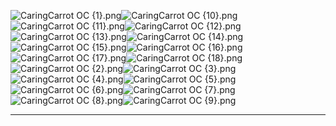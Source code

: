 ![CaringCarrot OC {1}.png](https://raw.githubusercontent.com/Klokinator/FE-Repo/main/Portrait%20Repository/Spriting%20Community%20OC's%20(Grouped%20by%20Artist)/CaringCarrot/CaringCarrot%20OC%20(1).png "CaringCarrot OC {1}.png")![CaringCarrot OC {10}.png](https://raw.githubusercontent.com/Klokinator/FE-Repo/main/Portrait%20Repository/Spriting%20Community%20OC's%20(Grouped%20by%20Artist)/CaringCarrot/CaringCarrot%20OC%20(10).png "CaringCarrot OC {10}.png")![CaringCarrot OC {11}.png](https://raw.githubusercontent.com/Klokinator/FE-Repo/main/Portrait%20Repository/Spriting%20Community%20OC's%20(Grouped%20by%20Artist)/CaringCarrot/CaringCarrot%20OC%20(11).png "CaringCarrot OC {11}.png")![CaringCarrot OC {12}.png](https://raw.githubusercontent.com/Klokinator/FE-Repo/main/Portrait%20Repository/Spriting%20Community%20OC's%20(Grouped%20by%20Artist)/CaringCarrot/CaringCarrot%20OC%20(12).png "CaringCarrot OC {12}.png")![CaringCarrot OC {13}.png](https://raw.githubusercontent.com/Klokinator/FE-Repo/main/Portrait%20Repository/Spriting%20Community%20OC's%20(Grouped%20by%20Artist)/CaringCarrot/CaringCarrot%20OC%20(13).png "CaringCarrot OC {13}.png")![CaringCarrot OC {14}.png](https://raw.githubusercontent.com/Klokinator/FE-Repo/main/Portrait%20Repository/Spriting%20Community%20OC's%20(Grouped%20by%20Artist)/CaringCarrot/CaringCarrot%20OC%20(14).png "CaringCarrot OC {14}.png")![CaringCarrot OC {15}.png](https://raw.githubusercontent.com/Klokinator/FE-Repo/main/Portrait%20Repository/Spriting%20Community%20OC's%20(Grouped%20by%20Artist)/CaringCarrot/CaringCarrot%20OC%20(15).png "CaringCarrot OC {15}.png")![CaringCarrot OC {16}.png](https://raw.githubusercontent.com/Klokinator/FE-Repo/main/Portrait%20Repository/Spriting%20Community%20OC's%20(Grouped%20by%20Artist)/CaringCarrot/CaringCarrot%20OC%20(16).png "CaringCarrot OC {16}.png")![CaringCarrot OC {17}.png](https://raw.githubusercontent.com/Klokinator/FE-Repo/main/Portrait%20Repository/Spriting%20Community%20OC's%20(Grouped%20by%20Artist)/CaringCarrot/CaringCarrot%20OC%20(17).png "CaringCarrot OC {17}.png")![CaringCarrot OC {18}.png](https://raw.githubusercontent.com/Klokinator/FE-Repo/main/Portrait%20Repository/Spriting%20Community%20OC's%20(Grouped%20by%20Artist)/CaringCarrot/CaringCarrot%20OC%20(18).png "CaringCarrot OC {18}.png")![CaringCarrot OC {2}.png](https://raw.githubusercontent.com/Klokinator/FE-Repo/main/Portrait%20Repository/Spriting%20Community%20OC's%20(Grouped%20by%20Artist)/CaringCarrot/CaringCarrot%20OC%20(2).png "CaringCarrot OC {2}.png")![CaringCarrot OC {3}.png](https://raw.githubusercontent.com/Klokinator/FE-Repo/main/Portrait%20Repository/Spriting%20Community%20OC's%20(Grouped%20by%20Artist)/CaringCarrot/CaringCarrot%20OC%20(3).png "CaringCarrot OC {3}.png")![CaringCarrot OC {4}.png](https://raw.githubusercontent.com/Klokinator/FE-Repo/main/Portrait%20Repository/Spriting%20Community%20OC's%20(Grouped%20by%20Artist)/CaringCarrot/CaringCarrot%20OC%20(4).png "CaringCarrot OC {4}.png")![CaringCarrot OC {5}.png](https://raw.githubusercontent.com/Klokinator/FE-Repo/main/Portrait%20Repository/Spriting%20Community%20OC's%20(Grouped%20by%20Artist)/CaringCarrot/CaringCarrot%20OC%20(5).png "CaringCarrot OC {5}.png")![CaringCarrot OC {6}.png](https://raw.githubusercontent.com/Klokinator/FE-Repo/main/Portrait%20Repository/Spriting%20Community%20OC's%20(Grouped%20by%20Artist)/CaringCarrot/CaringCarrot%20OC%20(6).png "CaringCarrot OC {6}.png")![CaringCarrot OC {7}.png](https://raw.githubusercontent.com/Klokinator/FE-Repo/main/Portrait%20Repository/Spriting%20Community%20OC's%20(Grouped%20by%20Artist)/CaringCarrot/CaringCarrot%20OC%20(7).png "CaringCarrot OC {7}.png")![CaringCarrot OC {8}.png](https://raw.githubusercontent.com/Klokinator/FE-Repo/main/Portrait%20Repository/Spriting%20Community%20OC's%20(Grouped%20by%20Artist)/CaringCarrot/CaringCarrot%20OC%20(8).png "CaringCarrot OC {8}.png")![CaringCarrot OC {9}.png](https://raw.githubusercontent.com/Klokinator/FE-Repo/main/Portrait%20Repository/Spriting%20Community%20OC's%20(Grouped%20by%20Artist)/CaringCarrot/CaringCarrot%20OC%20(9).png "CaringCarrot OC {9}.png")



----

